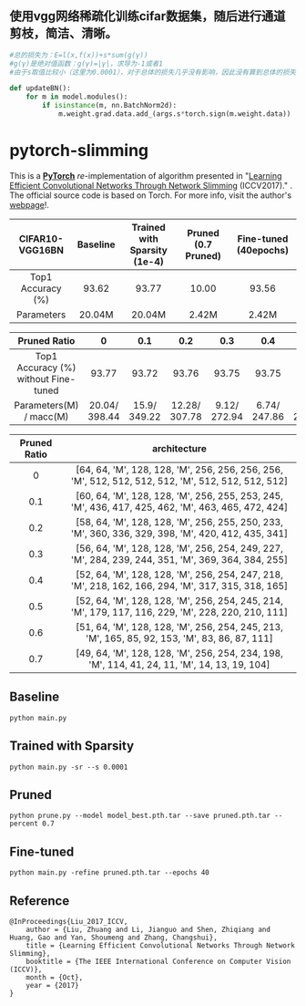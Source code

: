 ## 使用vgg网络稀疏化训练cifar数据集，随后进行通道剪枝，简洁、清晰。

```python
#总的损失为：E=l(x,f(x))+s*sum(g(γ))
#g(γ)是绝对值函数：g(γ)=|γ|，求导为-1或者1
#由于s取值比较小（这里为0.0001），对于总体的损失几乎没有影响，因此没有算到总体的损失上面，只是在对γ求导的时候，需要乘以这个系数.

def updateBN():
    for m in model.modules():
        if isinstance(m, nn.BatchNorm2d):
            m.weight.grad.data.add_(args.s*torch.sign(m.weight.data))  # L1函数就是绝对值函数，求导为-1或者1. 再乘上前面的s

```

# pytorch-slimming

This is a **[PyTorch](http://pytorch.org/)** _re_-implementation of algorithm presented in "[Learning Efficient Convolutional Networks Through Network Slimming](http://openaccess.thecvf.com/content_iccv_2017/html/Liu_Learning_Efficient_Convolutional_ICCV_2017_paper.html) (ICCV2017)." . The official source code is based on Torch. For more info, visit the author's [webpage](https://github.com/liuzhuang13/slimming)!.

|  CIFAR10-VGG16BN  | Baseline | Trained with Sparsity (1e-4) | Pruned (0.7 Pruned) | Fine-tuned (40epochs) |
| :---------------: | :------: | :--------------------------: | :-----------------: | :-------------------: |
| Top1 Accuracy (%) |  93.62   |            93.77             |        10.00        |         93.56         |
|    Parameters     |  20.04M  |            20.04M            |        2.42M        |         2.42M         |

|             Pruned Ratio             |       0       |     0.1      |      0.2      |     0.3      |     0.4      |     0.5      |     0.6      |     0.7      |
| :----------------------------------: | :-----------: | :----------: | :-----------: | :----------: | :----------: | :----------: | :----------: | :----------: |
| Top1 Accuracy (%) without Fine-tuned |     93.77     |    93.72     |     93.76     |    93.75     |    93.75     |    93.40     |    37.83     |    10.00     |
|       Parameters(M) / macc(M)        | 20.04/ 398.44 | 15.9/ 349.22 | 12.28/ 307.78 | 9.12/ 272.94 | 6.74/ 247.86 | 4.62/ 231.86 | 3.14/ 222.17 | 2.42/ 210.84 |

| Pruned Ratio |               architecture               |
| :----------: | :--------------------------------------: |
|      0       | [64, 64, 'M', 128, 128, 'M', 256, 256, 256, 256, 'M', 512, 512, 512, 512, 'M', 512, 512, 512, 512] |
|     0.1      | [60, 64, 'M', 128, 128, 'M', 256, 255, 253, 245, 'M', 436, 417, 425, 462, 'M', 463, 465, 472, 424] |
|     0.2      | [58, 64, 'M', 128, 128, 'M', 256, 255, 250, 233, 'M', 360, 336, 329, 398, 'M', 420, 412, 435, 341] |
|     0.3      | [56, 64, 'M', 128, 128, 'M', 256, 254, 249, 227, 'M', 284, 239, 244, 351, 'M', 369, 364, 384, 255] |
|     0.4      | [52, 64, 'M', 128, 128, 'M', 256, 254, 247, 218, 'M', 218, 162, 166, 294, 'M', 317, 315, 318, 165] |
|     0.5      | [52, 64, 'M', 128, 128, 'M', 256, 254, 245, 214, 'M', 179, 117, 116, 229, 'M', 228, 220, 210, 111] |
|     0.6      | [51, 64, 'M', 128, 128, 'M', 256, 254, 245, 213, 'M', 165, 85, 92, 153, 'M', 83, 86, 87, 111] |
|     0.7      | [49, 64, 'M', 128, 128, 'M', 256, 254, 234, 198, 'M', 114, 41, 24, 11, 'M', 14, 13, 19, 104] |

## Baseline 

```shell
python main.py
```

## Trained with Sparsity

```shell
python main.py -sr --s 0.0001
```

## Pruned

```shell
python prune.py --model model_best.pth.tar --save pruned.pth.tar --percent 0.7
```

## Fine-tuned

```shell
python main.py -refine pruned.pth.tar --epochs 40
```

## Reference

```
@InProceedings{Liu_2017_ICCV,
    author = {Liu, Zhuang and Li, Jianguo and Shen, Zhiqiang and Huang, Gao and Yan, Shoumeng and Zhang, Changshui},
    title = {Learning Efficient Convolutional Networks Through Network Slimming},
    booktitle = {The IEEE International Conference on Computer Vision (ICCV)},
    month = {Oct},
    year = {2017}
}
```
